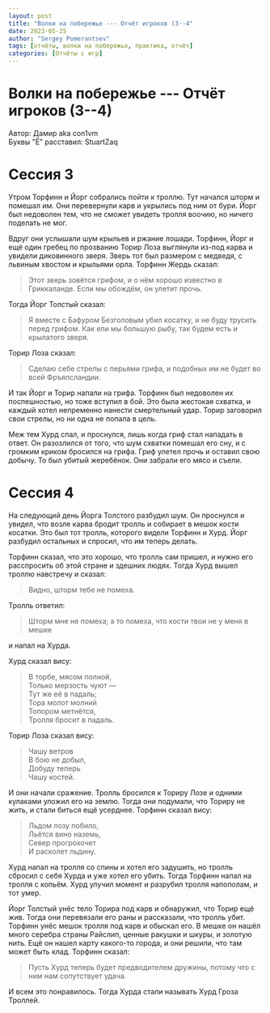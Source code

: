 ```yaml
---
layout: post
title: "Волки на побережье --- Отчёт игроков (3--4"
date: 2023-05-25
author: "Sergey Pomerantsev"
tags: [отчёты, волки на побережье, практика, отчёт]
categories: [Отчёты с игр]
---
```


# Волки на побережье --- Отчёт игроков (3--4)

Автор: Дамир aka con1vm  
Буквы "Ё" расставил: StuartZaq

# Сессия 3

Утром Торфинн и Йорг собрались пойти к троллю. Тут начался шторм и помешал им. Они перевернули карв и укрылись под ним от бури. Йорг был недоволен тем, что не сможет увидеть тролля воочию, но ничего поделать не мог. 

Вдруг они услышали шум крыльев и ржание лошади. Торфинн, Йорг и ещё один гребец по прозванию Торир Лоза выглянули из-под карва и увидели диковинного зверя. Зверь тот был размером с медведя, с львиным хвостом и крыльями орла. Торфинн Жердь сказал:

> Этот зверь зовётся грифом, и о нём хорошо известно в Гриккаланде. Если мы обождём, он улетит прочь.

Тогда Йорг Толстый сказал:

> Я вместе с Бафуром Безголовым убил косатку, и не буду трусить перед грифом. Как ели мы большую рыбу, так будем есть и крылатого зверя. 

Торир Лоза сказал:

> Сделаю себе стрелы с перьями грифа, и подобных им не будет во всей Фръялсландии.

И так Йорг и Торир напали на грифа. Торфинн был недоволен их поспешностью, но тоже вступил в бой. Это была жестокая схватка, и каждый хотел непременно нанести смертельный удар. Торир заговорил свои стрелы, но ни одна не попала в цель.

Меж тем Хурд спал, и проснулся, лишь когда гриф стал нападать в ответ. Он разозлился от того, что шум схватки помешал его сну, и с громким криком бросился на грифа. Гриф улетел прочь и оставил свою добычу. То был убитый жеребёнок. Они забрали его мясо и съели.

# Сессия 4

На следующий день Йорга Толстого разбудил шум. Он проснулся и увидел, что возле карва бродит тролль и собирает в мешок кости косатки. Это был тот тролль, которого видели Торфинн и Хурд. Йорг разбудил остальных и спросил, что им теперь делать.

Торфинн сказал, что это хорошо, что тролль сам пришел, и нужно его расспросить об этой стране и здешних людях. Тогда Хурд вышел троллю навстречу и сказал:

> Видно, шторм тебе не помеха.

Тролль ответил:

> Шторм мне не помеха; а то помеха, что кости твои не у меня в мешке

и напал на Хурда.

Хурд сказал вису:

> В торбе, мясом полной,  
Только мерзость чуют —  
Тут же её в падаль;  
Тора молот молний  
Топором метнётся,  
Тролля бросит в падаль.

Торир Лоза сказал вису:

> Чашу ветров  
В бою не добыл,  
Добуду теперь  
Чашу костей.

И они начали сражение. Тролль бросился к Ториру Лозе и одними кулаками уложил его на землю. Тогда они подумали, что Ториру не жить, и стали биться ещё усерднее. Торфинн сказал вису:

> Льдом лозу побило,  
Льётся вино наземь,  
Север прогрохочет  
И расколет льдину.  

Хурд напал на тролля со спины и хотел его задушить, но тролль сбросил с себя Хурда и уже хотел его убить. Тогда Торфинн напал на тролля с копьём. Хурд улучил момент и разрубил тролля напополам, и тот умер.

Йорг Толстый унёс тело Торира под карв и обнаружил, что Торир ещё жив. Тогда они перевязали его раны и рассказали, что тролль убит. Торфинн унёс мешок тролля под карв и обыскал его. В мешке он нашёл много серебра страны Райслип, ценные ракушки и шкуры, и золотую нить. Ещё он нашел карту какого-то города, и они решили, что там может быть клад. Торфинн сказал:

> Пусть Хурд теперь будет предводителем дружины, потому что с ним нам сопутствует удача. 

И всем это понравилось. Тогда Хурда стали называть Хурд Гроза Троллей.
